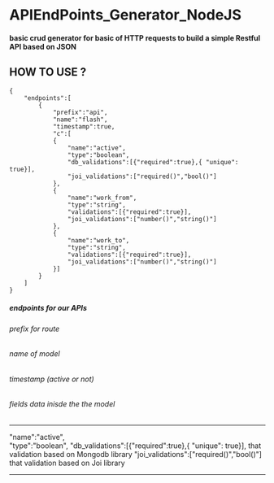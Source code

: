 # APIEndPoints_Generator_NodeJS

#### basic crud generator for basic of HTTP requests to build a simple Restful API based on JSON

## HOW TO USE ?


```
{
    "endpoints":[
        {
            "prefix":"api",
            "name":"flash",
            "timestamp":true,
            "c":[
            {
                "name":"active",
                "type":"boolean",
                "db_validations":[{"required":true},{ "unique": true}],
                "joi_validations":["required()","bool()"]
            },
            {
                "name":"work_from",
                "type":"string",
                "validations":[{"required":true}],
                "joi_validations":["number()","string()"]
            },
            {
                "name":"work_to",
                "type":"string",
                "validations":[{"required":true}],
                "joi_validations":["number()","string()"]
            }]
        }
    ]
}
```
##### endpoints for our APIs
###### prefix for route
###### name of model 
###### timestamp (active or not)
###### fields data inisde the the model
----------------------------------
 "name":"active",     
 "type":"boolean",
 "db_validations":[{"required":true},{ "unique": true}], that validation based on Mongodb library
 "joi_validations":["required()","bool()"]    that validation based on Joi library
                
--------------------------------------


